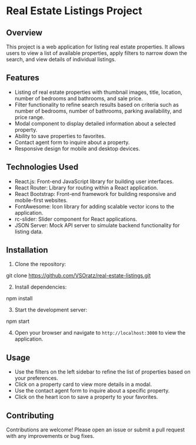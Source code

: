 # Real Estate Listings Project

## Overview

This project is a web application for listing real estate properties. It allows users to view a list of available properties, apply filters to narrow down the search, and view details of individual listings.

## Features

- Listing of real estate properties with thumbnail images, title, location, number of bedrooms and bathrooms, and sale price.
- Filter functionality to refine search results based on criteria such as number of bedrooms, number of bathrooms, parking availability, and price range.
- Modal component to display detailed information about a selected property.
- Ability to save properties to favorites.
- Contact agent form to inquire about a property.
- Responsive design for mobile and desktop devices.

## Technologies Used

- React.js: Front-end JavaScript library for building user interfaces.
- React Router: Library for routing within a React application.
- React Bootstrap: Front-end framework for building responsive and mobile-first websites.
- FontAwesome: Icon library for adding scalable vector icons to the application.
- rc-slider: Slider component for React applications.
- JSON Server: Mock API server to simulate backend functionality for listing data.

## Installation

1. Clone the repository:

git clone https://github.com/VSOratz/real-estate-listings.git

2. Install dependencies:

npm install

3. Start the development server:

npm start

4. Open your browser and navigate to `http://localhost:3000` to view the application.

## Usage

- Use the filters on the left sidebar to refine the list of properties based on your preferences.
- Click on a property card to view more details in a modal.
- Use the contact agent form to inquire about a specific property.
- Click on the heart icon to save a property to your favorites.

## Contributing

Contributions are welcome! Please open an issue or submit a pull request with any improvements or bug fixes.
